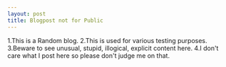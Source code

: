 ```yaml
---
layout: post
title: Blogpost not for Public
---
```


1.This is a Random blog.
2.This is used for various testing purposes.
3.Beware to see unusual, stupid, illogical, explicit content here.
4.I don't care what I post here so please don't judge me on that.
